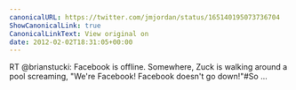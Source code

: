 ```yaml
---
canonicalURL: https://twitter.com/jmjordan/status/165140195073736704
ShowCanonicalLink: true
CanonicalLinkText: View original on
date: 2012-02-02T18:31:05+00:00
---
```

RT @brianstucki: Facebook is offline. Somewhere, Zuck is walking around a pool screaming, "We're Facebook! Facebook doesn't go down!"#So ...